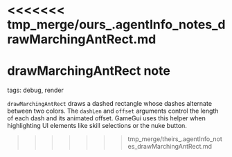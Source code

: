 <<<<<<< tmp_merge/ours_.agentInfo_notes_drawMarchingAntRect.md
=======
# drawMarchingAntRect note

tags: debug, render

`drawMarchingAntRect` draws a dashed rectangle whose dashes alternate between two colors. The `dashLen` and `offset` arguments control the length of each dash and its animated offset. GameGui uses this helper when highlighting UI elements like skill selections or the nuke button.
>>>>>>> tmp_merge/theirs_.agentInfo_notes_drawMarchingAntRect.md
